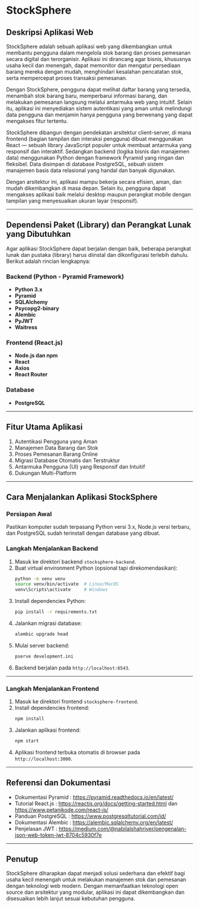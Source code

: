 # StockSphere

## Deskripsi Aplikasi Web

StockSphere adalah sebuah aplikasi web yang dikembangkan untuk membantu pengguna dalam mengelola stok barang dan proses pemesanan secara digital dan terorganisir. Aplikasi ini dirancang agar bisnis, khususnya usaha kecil dan menengah, dapat memonitor dan mengatur persediaan barang mereka dengan mudah, menghindari kesalahan pencatatan stok, serta mempercepat proses transaksi pemesanan.

Dengan StockSphere, pengguna dapat melihat daftar barang yang tersedia, menambah stok barang baru, memperbarui informasi barang, dan melakukan pemesanan langsung melalui antarmuka web yang intuitif. Selain itu, aplikasi ini menyediakan sistem autentikasi yang aman untuk melindungi data pengguna dan menjamin hanya pengguna yang berwenang yang dapat mengakses fitur tertentu.

StockSphere dibangun dengan pendekatan arsitektur client-server, di mana frontend (bagian tampilan dan interaksi pengguna) dibuat menggunakan React — sebuah library JavaScript populer untuk membuat antarmuka yang responsif dan interaktif. Sedangkan backend (logika bisnis dan manajemen data) menggunakan Python dengan framework Pyramid yang ringan dan fleksibel. Data disimpan di database PostgreSQL, sebuah sistem manajemen basis data relasional yang handal dan banyak digunakan.

Dengan arsitektur ini, aplikasi mampu bekerja secara efisien, aman, dan mudah dikembangkan di masa depan. Selain itu, pengguna dapat mengakses aplikasi baik melalui desktop maupun perangkat mobile dengan tampilan yang menyesuaikan ukuran layar (responsif).

---

## Dependensi Paket (Library) dan Perangkat Lunak yang Dibutuhkan

Agar aplikasi StockSphere dapat berjalan dengan baik, beberapa perangkat lunak dan pustaka (library) harus diinstal dan dikonfigurasi terlebih dahulu. Berikut adalah rincian lengkapnya:

### Backend (Python - Pyramid Framework)  
- **Python 3.x**  
- **Pyramid**  
- **SQLAlchemy**  
- **Psycopg2-binary**  
- **Alembic**  
- **PyJWT**  
- **Waitress**  

### Frontend (React.js)  
- **Node.js dan npm**  
- **React**  
- **Axios**  
- **React Router**  

### Database  
- **PostgreSQL**  

---

## Fitur Utama Aplikasi

1. Autentikasi Pengguna yang Aman  
2. Manajemen Data Barang dan Stok  
3. Proses Pemesanan Barang Online  
4. Migrasi Database Otomatis dan Terstruktur  
5. Antarmuka Pengguna (UI) yang Responsif dan Intuitif  
6. Dukungan Multi-Platform  

---

## Cara Menjalankan Aplikasi StockSphere

### Persiapan Awal  
Pastikan komputer sudah terpasang Python versi 3.x, Node.js versi terbaru, dan PostgreSQL sudah terinstall dengan database yang dibuat.

### Langkah Menjalankan Backend  

1. Masuk ke direktori backend `stocksphere-backend`.
2. Buat virtual environment Python (opsional tapi direkomendasikan):  
    ```bash
    python -m venv venv
    source venv/bin/activate  # Linux/MacOS  
    venv\Scripts\activate     # Windows  
    ```
3. Install dependencies Python:  
    ```bash
    pip install -r requirements.txt
    ```
4. Jalankan migrasi database:  
    ```bash
    alembic upgrade head
    ```
5. Mulai server backend:  
    ```bash
    pserve development.ini
    ```
6. Backend berjalan pada `http://localhost:6543`.

---

### Langkah Menjalankan Frontend  

1. Masuk ke direktori frontend `stocksphere-frontend`.
2. Install dependencies frontend:  
    ```bash
    npm install
    ```
3. Jalankan aplikasi frontend:  
    ```bash
    npm start
    ```
4. Aplikasi frontend terbuka otomatis di browser pada `http://localhost:3000`.

---

## Referensi dan Dokumentasi  

- Dokumentasi Pyramid : https://pyramid.readthedocs.io/en/latest/  
- Tutorial React.js : https://reactjs.org/docs/getting-started.html dan https://www.petanikode.com/react-js/  
- Panduan PostgreSQL : https://www.postgresqltutorial.com/id/  
- Dokumentasi Alembic : https://alembic.sqlalchemy.org/en/latest/ 
- Penjelasan JWT : https://medium.com/@nabilalshahriyer/pengenalan-json-web-token-jwt-8704c5930f7e  

---

## Penutup

StockSphere diharapkan dapat menjadi solusi sederhana dan efektif bagi usaha kecil menengah untuk melakukan manajemen stok dan pemesanan dengan teknologi web modern. Dengan memanfaatkan teknologi open source dan arsitektur yang modular, aplikasi ini dapat dikembangkan dan disesuaikan lebih lanjut sesuai kebutuhan pengguna.
